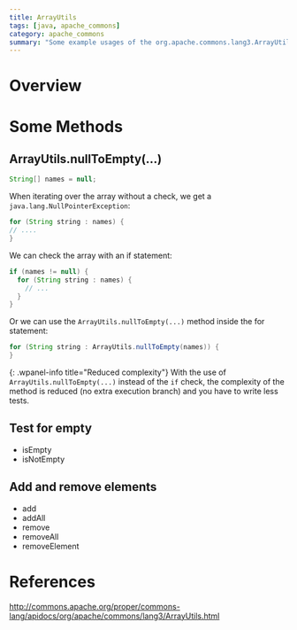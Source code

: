 ```yaml
---
title: ArrayUtils
tags: [java, apache_commons]
category: apache_commons
summary: "Some example usages of the org.apache.commons.lang3.ArrayUtils class."
---
```

# Overview

# Some Methods

## ArrayUtils.nullToEmpty(...)

~~~java
String[] names = null;
~~~
When iterating over the array without a check, we get a `java.lang.NullPointerException`:

~~~java
for (String string : names) {
// ....
}
~~~

We can check the array with an if statement:

~~~java
if (names != null) {
  for (String string : names) {
    // ...
  }
}
~~~

Or we can use the `ArrayUtils.nullToEmpty(...)` method inside the for statement:

~~~java
for (String string : ArrayUtils.nullToEmpty(names)) {
}
~~~

{: .wpanel-info title="Reduced complexity"}
With the use of `ArrayUtils.nullToEmpty(...)` instead of the `if` check, the complexity of the method is reduced (no extra execution branch) and you have to write less tests.

## Test for empty

* isEmpty
* isNotEmpty

## Add and remove elements
* add
* addAll
* remove
* removeAll
* removeElement

# References
<http://commons.apache.org/proper/commons-lang/apidocs/org/apache/commons/lang3/ArrayUtils.html>

